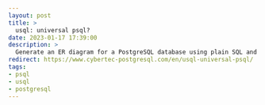 ```yaml
---
layout: post
title: >
  usql: universal psql?
date: 2023-01-17 17:39:00
description: >
  Generate an ER diagram for a PostgreSQL database using plain SQL and Mermaid. Explore entity relationship diagrams for architecture/dev
redirect: https://www.cybertec-postgresql.com/en/usql-universal-psql/
tags: 
- psql
- usql
- postgresql
---
```

